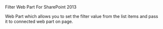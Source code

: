 Filter Web Part For SharePoint 2013

Web Part which allows you to set the filter value from the list items and pass it to connected web part on page.
